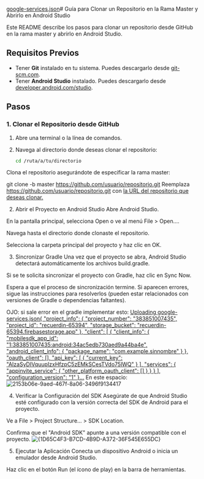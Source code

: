 [google-services.json](https://github.com/user-attachments/files/18191922/google-services.json)# Guía para Clonar un Repositorio en la Rama Master y Abrirlo en Android Studio

Este README describe los pasos para clonar un repositorio desde GitHub en la rama master y abrirlo en Android Studio.

## Requisitos Previos

- Tener **Git** instalado en tu sistema. Puedes descargarlo desde [git-scm.com](https://git-scm.com).
- Tener **Android Studio** instalado. Puedes descargarlo desde [developer.android.com/studio](https://developer.android.com/studio).

## Pasos

### 1. Clonar el Repositorio desde GitHub

1. Abre una terminal o la línea de comandos.
2. Navega al directorio donde deseas clonar el repositorio:
   
   ```bash
   cd /ruta/a/tu/directorio
Clona el repositorio asegurándote de especificar la rama master:

git clone -b master https://github.com/usuario/repositorio.git
Reemplaza https://github.com/usuario/repositorio.git con [la URL del repositorio que deseas clonar.](https://github.com/CamiloRaphaelZuletaWolff/progra3.git)

2. Abrir el Proyecto en Android Studio
Abre Android Studio.

En la pantalla principal, selecciona Open o ve al menú File > Open....

Navega hasta el directorio donde clonaste el repositorio.

Selecciona la carpeta principal del proyecto y haz clic en OK.

3. Sincronizar Gradle
Una vez que el proyecto se abra, Android Studio detectará automáticamente los archivos build.gradle.

Si se te solicita sincronizar el proyecto con Gradle, haz clic en Sync Now.

Espera a que el proceso de sincronización termine. Si aparecen errores, sigue las instrucciones para resolverlos (pueden estar relacionados con versiones de Gradle o dependencias faltantes).

OJO: si sale error en el gradle implementar esto:
[Uploading google-services.json{
  "project_info": {
    "project_number": "383851007435",
    "project_id": "recuerdin-65394",
    "storage_bucket": "recuerdin-65394.firebasestorage.app"
  },
  "client": [
    {
      "client_info": {
        "mobilesdk_app_id": "1:383851007435:android:34ac5edb730aed9a44ba4e",
        "android_client_info": {
          "package_name": "com.example.sinnombre"
        }
      },
      "oauth_client": [],
      "api_key": [
        {
          "current_key": "AIzaSyDIVquupIzxHfzpC5zEMkSCesTVdo75lWQ"
        }
      ],
      "services": {
        "appinvite_service": {
          "other_platform_oauth_client": []
        }
      }
    }
  ],
  "configuration_version": "1"
}…]()
En este espacio:
![2153b06e-9aed-467f-8a06-3496f9134417](https://github.com/user-attachments/assets/67d314e6-94dd-42d8-941e-f9edef0ba3ef)


4. Verificar la Configuración del SDK
Asegúrate de que Android Studio esté configurado con la versión correcta del SDK de Android para el proyecto.

Ve a File > Project Structure... > SDK Location.

Confirma que el "Android SDK" apunte a una versión compatible con el proyecto.
![{1D65C4F3-B7CD-4B9D-A372-36F545E655DC}](https://github.com/user-attachments/assets/0894f8a1-0e78-4771-a357-576b9d1e5ee0)

5. Ejecutar la Aplicación
Conecta un dispositivo Android o inicia un emulador desde Android Studio.

Haz clic en el botón Run (el ícono de play) en la barra de herramientas.


